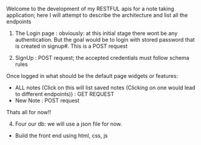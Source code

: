 Welcome to the development of my RESTFUL apis for a note taking application; here I will attempt to
describe the architecture and list all the endpoints

1) The Login page : obviously: at this initial stage there wont be any authentication. 
 But the goal would be to login with stored password that is created in signup#. This is a
 POST request 

2) SignUp : POST request; the accepted credentials must follow schema rules

Once logged in what should be the default page widgets or features:
- ALL notes (Click on this will list saved notes (Clicking on one would lead to different endpoints)) : GET REQUEST
- New Note : POST request

Thats all for now!!


4) Four our db: we will use a json file for now.




<!-- ACTIONS POINTS -->
- Build the front end using html, css, js